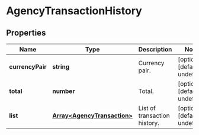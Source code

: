 # AgencyTransactionHistory

## Properties

Name | Type | Description | Notes
------------ | ------------- | ------------- | -------------
**currencyPair** | **string** | Currency pair. | [optional] [default to undefined]
**total** | **number** | Total. | [optional] [default to undefined]
**list** | [**Array&lt;AgencyTransaction&gt;**](AgencyTransaction.md) | List of transaction history. | [optional] [default to undefined]


